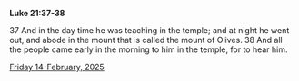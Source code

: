 **Luke 21:37-38**

37 And in the day time he was teaching in the temple; and at night he went out, and abode in the mount that is called the mount of Olives. 38 And all the people came early in the morning to him in the temple, for to hear him. 

[Friday 14-February, 2025](https://getbible.life/kjv/Luke/21/37-38)

